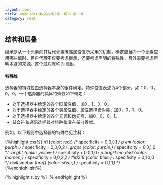 ```yaml
---
layout: post
title: 阅读《css3权威指南(第三版)》第三章
category: read
---
```


<h2>结构和层叠</h2>

继承是从一个元素向其后代元素传递属性值所采用的机制。确定应当向一个元素应用哪些值时，用户代理不仅要考虑继承，还要考虑声明的特殊性，另外需要考虑声明本身的来源。这个过程就称为  `层叠`。

<h4>特殊性</h4>
选择器的特殊性由选择器本身的组件确定。特殊性值表述为4个部分，如：0，0，0，0。一个选择器的具体特殊性如下确定：
<ul>
	<li>对于选择器中给定的各个ID属性值，加0，1，0，0。</li>
	<li>对于选择器中给定的各个类属性值、属性选择或伪类，加0，0，1，0。</li>
	<li>对于选择器中给定的各个元素和伪元素，加0，0，0，1。</li>
	<li>结合符和通配选择器对特殊性没有任何贡献。</li>
</ul>
例如，以下规则中选择器的特殊性见注释：

{%highlight css%}
h1 {color: red;}  /* specificity = 0,0,0,1 */
p em {color: purple;}   /* specificity = 0,0,0,2 */
.grape {color: purple;}  /* specificity = 0,0,1,0 */
*.bright {color: yellow;}  /* specificity = 0,0,1,0 */ 
p.bright em.dark{color: maroon;}  /* specificity = 0,0,2,2 */ 
#id216 {color: blue;}  /* specificity = 0,1,0,0 */
div#sidebar *[href] {color: silver;}  /* specificity = 0,1,1,1 */
{%endhighlight%}









{% highlight ruby %}
{% endhighlight %}

